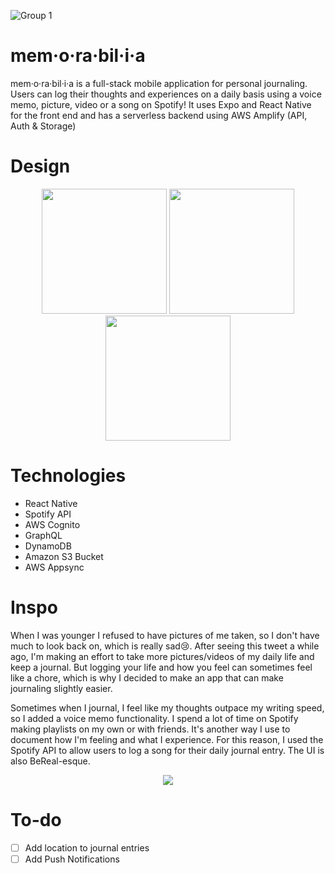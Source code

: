 ![Group 1](https://github.com/salvinax/memorabilia/assets/113158430/6f450fe3-2959-4033-9edb-a92899d6d5de)

# mem·o·ra·bil·i·a

mem·o·ra·bil·i·a is a full-stack mobile application for personal journaling. Users can log their thoughts and experiences on a daily basis using a voice memo, picture, video or a song on Spotify! It uses Expo and React Native for the front end and has a serverless backend using AWS Amplify (API, Auth & Storage)

# Design

<p align="center">
<img src="https://github.com/salvinax/memorabilia/assets/113158430/f30f14ef-b8e7-46e2-8fa3-91207ff629d4" width=200/>
<img src="https://github.com/salvinax/memorabilia/assets/113158430/c492fff0-b182-4eef-af79-e141c821d5a9" width=200/>
<img src="https://github.com/salvinax/memorabilia/assets/113158430/cc6f143c-f338-419e-84d9-17cd6751aa55" width=200/>
 
</p>


# Technologies

<ul>

  <li>React Native</li>
   <li>Spotify API</li>
    <li>AWS Cognito</li>
    <li>GraphQL</li>
    <li> DynamoDB</li>
     <li> Amazon S3 Bucket</li>
     <li> AWS Appsync</li>
</ul>

# Inspo

When I was younger I refused to have pictures of me taken, so I don't have much to look back on, which is really sad😢. After seeing this tweet a while ago, I'm making an effort to take more pictures/videos of my daily life and keep a journal. But logging your life and how you feel can sometimes feel like a chore, which is why I decided to make an app that can make journaling slightly easier.

Sometimes when I journal, I feel like my thoughts outpace my writing speed, so I added a voice memo functionality. I spend a lot of time on Spotify making playlists on my own or with friends. It's another way I use to document how I'm feeling and what I experience. For this reason, I used the Spotify API to allow users to log a song for their daily journal entry. The UI is also BeReal-esque.

<p align="center">
<img src="https://github.com/salvinax/memorabilia/assets/113158430/8b56c218-be7d-48be-a35f-cb4d52712243"/>
</p>

# To-do

- [ ] Add location to journal entries
- [ ] Add Push Notifications
